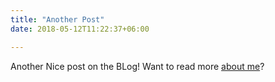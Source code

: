 ```yaml
---
title: "Another Post"
date: 2018-05-12T11:22:37+06:00

---
```


Another Nice post on the BLog! Want to read more [about me](/about)?